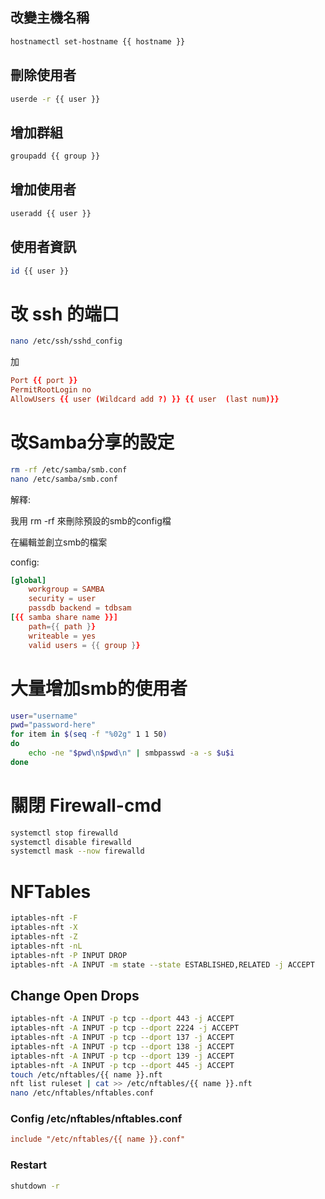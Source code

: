 ## 改變主機名稱
```bash
hostnamectl set-hostname {{ hostname }}
```
## 刪除使用者
```bash
userde -r {{ user }}
```
## 增加群組
```bash
groupadd {{ group }}
```
## 增加使用者
```bash
useradd {{ user }}
```

## 使用者資訊
```bash
id {{ user }}
```
# 改 ssh 的端口
```bash
nano /etc/ssh/sshd_config
```
加
```conf
Port {{ port }}
PermitRootLogin no
AllowUsers {{ user (Wildcard add ?) }} {{ user  (last num)}}
```
# 改Samba分享的設定
```bash
rm -rf /etc/samba/smb.conf
nano /etc/samba/smb.conf
```

解釋:

我用 rm -rf 來刪除預設的smb的config檔

在編輯並創立smb的檔案

config: 
```conf
[global]
	workgroup = SAMBA
	security = user
	passdb backend = tdbsam
[{{ samba share name }}]
	path={{ path }}
	writeable = yes
	valid users = {{ group }}
```
# 大量增加smb的使用者
```bash
user="username"
pwd="password-here"
for item in $(seq -f "%02g" 1 1 50)
do
	echo -ne "$pwd\n$pwd\n" | smbpasswd -a -s $u$i
done
```
# 關閉 Firewall-cmd
```bash
systemctl stop firewalld
systemctl disable firewalld
systemctl mask --now firewalld
```

# NFTables
```bash
iptables-nft -F
iptables-nft -X
iptables-nft -Z
iptables-nft -nL
iptables-nft -P INPUT DROP
iptables-nft -A INPUT -m state --state ESTABLISHED,RELATED -j ACCEPT
```
## Change Open Drops
```bash
iptables-nft -A INPUT -p tcp --dport 443 -j ACCEPT
iptables-nft -A INPUT -p tcp --dport 2224 -j ACCEPT
iptables-nft -A INPUT -p tcp --dport 137 -j ACCEPT
iptables-nft -A INPUT -p tcp --dport 138 -j ACCEPT
iptables-nft -A INPUT -p tcp --dport 139 -j ACCEPT
iptables-nft -A INPUT -p tcp --dport 445 -j ACCEPT
touch /etc/nftables/{{ name }}.nft
nft list ruleset | cat >> /etc/nftables/{{ name }}.nft
nano /etc/nftables/nftables.conf
```
### Config /etc/nftables/nftables.conf
```conf 
include "/etc/nftables/{{ name }}.conf"
```
### Restart 
```bash
shutdown -r
